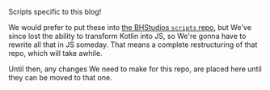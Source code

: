 Scripts specific to this blog!

We would prefer to put these into [the BHStudios `scripts` repo](https://github.com/BlueHuskyStudios/scripts), but We've since lost the ability to transform Kotlin into JS, so We're gonna have to rewrite all that in JS someday. That means a complete restructuring of that repo, which will take awhile.

Until then, any changes We need to make for this repo, are placed here until they can be moved to that one.
